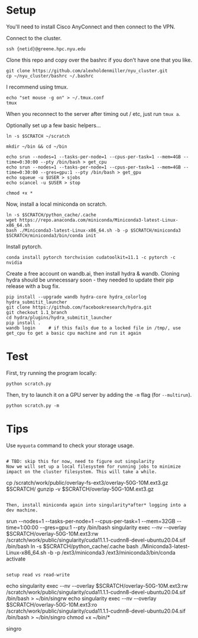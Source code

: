 # Setup

You'll need to install Cisco AnyConnect and then connect to the VPN.

Connect to the cluster.
```
ssh {netid}@greene.hpc.nyu.edu
```

Clone this repo and copy over the bashrc if you don't have one that you like.
```
git clone https://github.com/alexholdenmiller/nyu_cluster.git
cp ~/nyu_cluster/bashrc ~/.bashrc
```

I recommend using tmux.
```
echo "set mouse -g on" > ~/.tmux.conf
tmux
```
When you reconnect to the server after timing out / etc, just run `tmux a`.

Optionally set up a few basic helpers...
```
ln -s $SCRATCH ~/scratch

mkdir ~/bin && cd ~/bin

echo srun --nodes=1 --tasks-per-node=1 --cpus-per-task=1 --mem=4GB --time=0:30:00 --pty /bin/bash > get_cpu
echo srun --nodes=1 --tasks-per-node=1 --cpus-per-task=1 --mem=4GB --time=0:30:00 --gres=gpu:1 --pty /bin/bash > get_gpu
echo squeue -u $USER > sjobs
echo scancel -u $USER > stop

chmod +x *
```

Now, install a local miniconda on scratch.
```
ln -s $SCRATCH/python_cache/.cache
wget https://repo.anaconda.com/miniconda/Miniconda3-latest-Linux-x86_64.sh
bash ./Miniconda3-latest-Linux-x86_64.sh -b -p $SCRATCH/miniconda3
$SCRATCH/miniconda3/bin/conda init
```

Install pytorch.
```
conda install pytorch torchvision cudatoolkit=11.1 -c pytorch -c nvidia
```

Create a free account on wandb.ai, then install hydra & wandb.
Cloning hydra should be unnecessary soon - they needed to update their pip release with a bug fix.

```
pip install --upgrade wandb hydra-core hydra_colorlog hydra_submitit_launcher
git clone https://github.com/facebookresearch/hydra.git
git checkout 1.1_branch
cd hydra/plugins/hydra_submitit_launcher
pip install .
wandb login     # if this fails due to a locked file in /tmp/, use get_cpu to get a basic cpu machine and run it again
```

# Test

First, try running the program locally:
```
python scratch.py
```

Then, try to launch it on a GPU server by adding the `-m` flag (for `--multirun`).
```
python scratch.py -m
```

# Tips

Use `myquota` command to check your storage usage.
```

# TBD: skip this for now, need to figure out singularity
Now we will set up a local filesystem for running jobs to minimize impact on the cluster filesystem. This will take a while.
```
cp /scratch/work/public/overlay-fs-ext3/overlay-50G-10M.ext3.gz $SCRATCH/
gunzip -v $SCRATCH/overlay-50G-10M.ext3.gz
```

Then, install miniconda again into singularity*after* logging into a dev machine.
```
srun --nodes=1 --tasks-per-node=1 --cpus-per-task=1 --mem=32GB --time=1:00:00 --gres=gpu:1 --pty /bin/bash
singularity exec --nv --overlay $SCRATCH/overlay-50G-10M.ext3:rw /scratch/work/public/singularity/cuda11.1.1-cudnn8-devel-ubuntu20.04.sif /bin/bash
ln -s $SCRATCH/python_cache/.cache
bash ./Miniconda3-latest-Linux-x86_64.sh -b -p /ext3/miniconda3
/ext3/miniconda3/bin/conda activate
```

setup read vs read-write
```
echo singularity exec --nv --overlay $SCRATCH/overlay-50G-10M.ext3:rw /scratch/work/public/singularity/cuda11.1.1-cudnn8-devel-ubuntu20.04.sif /bin/bash > ~/bin/singrw
echo singularity exec --nv --overlay $SCRATCH/overlay-50G-10M.ext3:ro /scratch/work/public/singularity/cuda11.1.1-cudnn8-devel-ubuntu20.04.sif /bin/bash > ~/bin/singro
chmod +x ~/bin/*

singro
```
